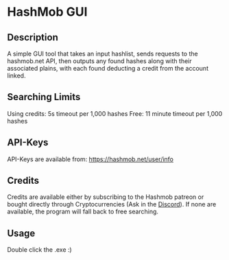 # HashMob GUI

## Description
A simple GUI tool that takes an input hashlist, sends requests to the hashmob.net API, then outputs any found hashes along with their associated plains, with each found deducting a credit from the account linked.

## Searching Limits
Using credits: 5s timeout per 1,000 hashes
Free: 11 minute timeout per 1,000 hashes

## API-Keys
API-Keys are available from:
https://hashmob.net/user/info

## Credits 
Credits are available either by subscribing to the Hashmob patreon or bought directly through Cryptocurrencies (Ask in the [Discord](https://discord.gg/zWGsTgqWUn)). If none are available, the program will fall back to free searching.

## Usage
Double click the .exe :)
